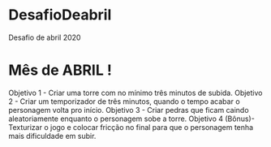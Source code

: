 # DesafioDeabril
Desafio de abril 2020

# Mês de ABRIL !

Objetivo 1 - 
Criar uma torre com no mínimo três minutos de subida.
Objetivo 2 -
Criar um temporizador de três minutos, quando o tempo acabar o personagem volta pro início.
Objetivo 3 -
Criar pedras que ficam caindo aleatoriamente enquanto o personagem sobe a torre.
Objetivo 4 (Bônus)-
Texturizar o jogo e colocar fricção no final para que o personagem tenha mais dificuldade em subir.
